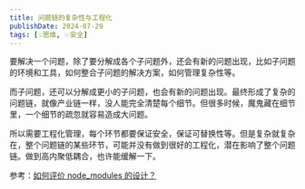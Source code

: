 ```yaml
---
title: 问题链的复杂性与工程化
publishDate: 2024-07-29
tags: [💡思维, 💥安全]
---
```


要解决一个问题，除了要分解成各个子问题外，还会有新的问题出现，比如子问题的环境和工具，如何整合子问题的解决方案，如何管理复杂性等。

而子问题，还可以分解成更小的子问题，也会有新的问题出现。最终形成了复杂的问题链，就像产业链一样，没人能完全清楚每个细节。但很多时候，魔鬼藏在细节里，一个细节的疏忽就容易造成大问题。

所以需要工程化管理，每个环节都要保证安全，保证可替换性等。但是复杂就复杂在，整个问题链的某些环节，可能并没有做到很好的工程化，潜在影响了整个问题链。做到高内聚低耦合，也许能缓解一下。

参考：[如何评价 node_modules 的设计？](https://www.zhihu.com/question/36697792)
